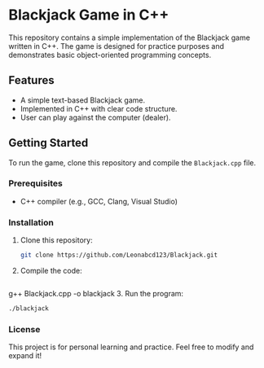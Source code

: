 # Blackjack Game in C++

This repository contains a simple implementation of the Blackjack game written in C++. The game is designed for practice purposes and demonstrates basic object-oriented programming concepts.

## Features

- A simple text-based Blackjack game.
- Implemented in C++ with clear code structure.
- User can play against the computer (dealer).

## Getting Started

To run the game, clone this repository and compile the `Blackjack.cpp` file.

### Prerequisites

- C++ compiler (e.g., GCC, Clang, Visual Studio)

### Installation

1. Clone this repository:
   ```bash
   git clone https://github.com/Leonabcd123/Blackjack.git
2. Compile the code:
   ```bash
g++ Blackjack.cpp -o blackjack
3. Run the program:
   ```bash
./blackjack
   ```

### License
This project is for personal learning and practice. Feel free to modify and expand it!
